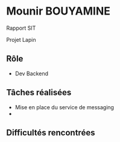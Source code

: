 # Mounir BOUYAMINE
Rapport SIT 

Projet Lapin

## Rôle
* Dev Backend

## Tâches réalisées
* Mise en place du service de messaging 
*

## Difficultés rencontrées

